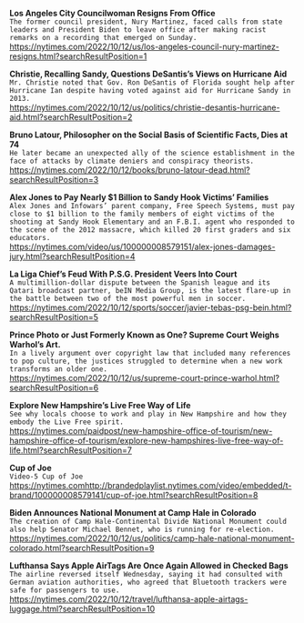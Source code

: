 **Los Angeles City Councilwoman Resigns From Office**\
`The former council president, Nury Martinez, faced calls from state leaders and President Biden to leave office after making racist remarks on a recording that emerged on Sunday.`\
https://nytimes.com/2022/10/12/us/los-angeles-council-nury-martinez-resigns.html?searchResultPosition=1

**Christie, Recalling Sandy, Questions DeSantis’s Views on Hurricane Aid**\
`Mr. Christie noted that Gov. Ron DeSantis of Florida sought help after Hurricane Ian despite having voted against aid for Hurricane Sandy in 2013.`\
https://nytimes.com/2022/10/12/us/politics/christie-desantis-hurricane-aid.html?searchResultPosition=2

**Bruno Latour, Philosopher on the Social Basis of Scientific Facts, Dies at 74**\
`He later became an unexpected ally of the science establishment in the face of attacks by climate deniers and conspiracy theorists.`\
https://nytimes.com/2022/10/12/books/bruno-latour-dead.html?searchResultPosition=3

**Alex Jones to Pay Nearly $1 Billion to Sandy Hook Victims’ Families**\
`Alex Jones and Infowars’ parent company, Free Speech Systems, must pay close to $1 billion to the family members of eight victims of the shooting at Sandy Hook Elementary and an F.B.I. agent who responded to the scene of the 2012 massacre, which killed 20 first graders and six educators.`\
https://nytimes.com/video/us/100000008579151/alex-jones-damages-jury.html?searchResultPosition=4

**La Liga Chief’s Feud With P.S.G. President Veers Into Court**\
`A multimillion-dollar dispute between the Spanish league and its Qatari broadcast partner, beIN Media Group, is the latest flare-up in the battle between two of the most powerful men in soccer.`\
https://nytimes.com/2022/10/12/sports/soccer/javier-tebas-psg-bein.html?searchResultPosition=5

**Prince Photo or Just Formerly Known as One? Supreme Court Weighs Warhol’s Art.**\
`In a lively argument over copyright law that included many references to pop culture, the justices struggled to determine when a new work transforms an older one.`\
https://nytimes.com/2022/10/12/us/supreme-court-prince-warhol.html?searchResultPosition=6

**Explore New Hampshire’s Live Free Way of Life**\
`See why locals choose to work and play in New Hampshire and how they embody the Live Free spirit.`\
https://nytimes.com/paidpost/new-hampshire-office-of-tourism/new-hampshire-office-of-tourism/explore-new-hampshires-live-free-way-of-life.html?searchResultPosition=7

**Cup of Joe**\
`Video-5 Cup of Joe`\
https://nytimes.comhttp://brandedplaylist.nytimes.com/video/embedded/t-brand/100000008579141/cup-of-joe.html?searchResultPosition=8

**Biden Announces National Monument at Camp Hale in Colorado**\
`The creation of Camp Hale-Continental Divide National Monument could also help Senator Michael Bennet, who is running for re-election.`\
https://nytimes.com/2022/10/12/us/politics/camp-hale-national-monument-colorado.html?searchResultPosition=9

**Lufthansa Says Apple AirTags Are Once Again Allowed in Checked Bags**\
`The airline reversed itself Wednesday, saying it had consulted with German aviation authorities, who agreed that Bluetooth trackers were safe for passengers to use.`\
https://nytimes.com/2022/10/12/travel/lufthansa-apple-airtags-luggage.html?searchResultPosition=10

